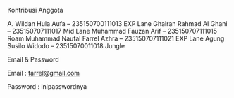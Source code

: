 Kontribusi Anggota

A. Wildan Hula Aufa – 235150700111013
EXP Lane 
Ghairan Rahmad Al Ghani – 235150707111017
Mid Lane
Muhammad Fauzan Arif – 235150707111015
Roam
Muhammad Naufal Farrel Azhra – 235150707111021
EXP Lane
Agung Susilo Widodo – 23515070011018
Jungle

Email & Password

Email : farrel@gmail.com

Password : inipasswordnya
